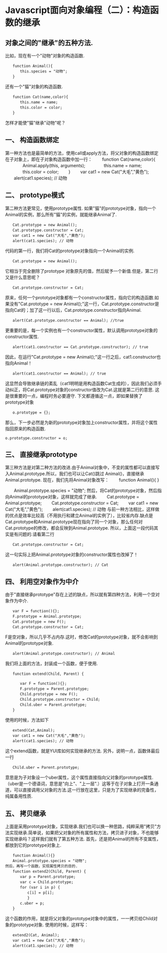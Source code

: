 # Javascript面向对象编程（二）：构造函数的继承
## 对象之间的"继承"的五种方法.
比如，现在有一个"动物"对象的构造函数.
```
　　function Animal(){
　　　　this.species = "动物";
　　}
```
还有一个"猫"对象的构造函数.
```
　　function Cat(name,color){
　　　　this.name = name;
　　　　this.color = color;
　　}
```
怎样才能使"猫"继承"动物"呢？
## 一、 构造函数绑定
第一种方法也是最简单的方法，使用call或apply方法，将父对象的构造函数绑定在子对象上，即在子对象构造函数中加一行：
　　function Cat(name,color){
　　　　Animal.apply(this, arguments);
　　　　this.name = name;
　　　　this.color = color;
　　}
　　var cat1 = new Cat("大毛","黄色");
　　alert(cat1.species); // 动物
## 二、 prototype模式
第二种方法更常见，使用prototype属性.
如果"猫"的prototype对象，指向一个Animal的实例，那么所有"猫"的实例，就能继承Animal了.
```
　　Cat.prototype = new Animal();
　　Cat.prototype.constructor = Cat;
　　var cat1 = new Cat("大毛","黄色");
　　alert(cat1.species); // 动物
```
代码的第一行，我们将Cat的prototype对象指向一个Animal的实例.
```
　　Cat.prototype = new Animal();
```
它相当于完全删除了prototype 对象原先的值，然后赋予一个新值.但是，第二行又是什么意思呢？
```
　　Cat.prototype.constructor = Cat;
```
原来，任何一个prototype对象都有一个constructor属性，指向它的构造函数.如果没有"Cat.prototype = new Animal();"这一行，Cat.prototype.constructor是指向Cat的；加了这一行以后，Cat.prototype.constructor指向Animal.
```
　　alert(Cat.prototype.constructor == Animal); //true
```
更重要的是，每一个实例也有一个constructor属性，默认调用prototype对象的constructor属性.
```
　　alert(cat1.constructor == Cat.prototype.constructor); // true
```
因此，在运行"Cat.prototype = new Animal();"这一行之后，cat1.constructor也指向Animal！
```
　　alert(cat1.constructor == Animal); // true
```
这显然会导致继承链的紊乱（cat1明明是用构造函数Cat生成的），因此我们必须手动纠正，将Cat.prototype对象的constructor值改为Cat.这就是第二行的意思.
这是很重要的一点，编程时务必要遵守.
下文都遵循这一点，即如果替换了prototype对象
```
　　o.prototype = {};
```
那么，下一步必然是为新的prototype对象加上constructor属性，并将这个属性指回原来的构造函数.
``` 
o.prototype.constructor = o;
```

## 三、 直接继承prototype
第三种方法是对第二种方法的改进.由于Animal对象中，不变的属性都可以直接写入Animal.prototype.所以，我们也可以让Cat()跳过 Animal()，直接继承Animal.prototype.
现在，我们先将Animal对象改写：
　　function Animal(){ }

　　Animal.prototype.species = "动物";
然后，将Cat的prototype对象，然后指向Animal的prototype对象，这样就完成了继承.
　　Cat.prototype = Animal.prototype;
　　Cat.prototype.constructor = Cat;
　　var cat1 = new Cat("大毛","黄色");
　　alert(cat1.species); // 动物
与前一种方法相比，这样做的优点是效率比较高（不用执行和建立Animal的实例了），比较省内存.缺点是 Cat.prototype和Animal.prototype现在指向了同一个对象，那么任何对Cat.prototype的修改，都会反映到Animal.prototype.
所以，上面这一段代码其实是有问题的.请看第二行
```
　　Cat.prototype.constructor = Cat;
```
这一句实际上把Animal.prototype对象的constructor属性也改掉了！
```
　　alert(Animal.prototype.constructor); // Cat
```
## 四、 利用空对象作为中介
由于"直接继承prototype"存在上述的缺点，所以就有第四种方法，利用一个空对象作为中介.
```
　　var F = function(){};
　　F.prototype = Animal.prototype;
　　Cat.prototype = new F();
　　Cat.prototype.constructor = Cat;
```
F是空对象，所以几乎不占内存.这时，修改Cat的prototype对象，就不会影响到Animal的prototype对象.
```
　　alert(Animal.prototype.constructor); // Animal
```
我们将上面的方法，封装成一个函数，便于使用.
```
　　function extend(Child, Parent) {

　　　　var F = function(){};
　　　　F.prototype = Parent.prototype;
　　　　Child.prototype = new F();
　　　　Child.prototype.constructor = Child;
　　　　Child.uber = Parent.prototype;
　　}
```
使用的时候，方法如下
```
　　extend(Cat,Animal);
　　var cat1 = new Cat("大毛","黄色");
　　alert(cat1.species); // 动物
```
这个extend函数，就是YUI库如何实现继承的方法.
另外，说明一点，函数体最后一行
```
　　Child.uber = Parent.prototype;
```
意思是为子对象设一个uber属性，这个属性直接指向父对象的prototype属性.（uber是一个德语词，意思是"向上"、"上一层".）这等于在子对象上打开一条通道，可以直接调用父对象的方法.这一行放在这里，只是为了实现继承的完备性，纯属备用性质.
## 五、 拷贝继承
上面是采用prototype对象，实现继承.我们也可以换一种思路，纯粹采用"拷贝"方法实现继承.简单说，如果把父对象的所有属性和方法，拷贝进子对象，不也能够实现继承吗？这样我们就有了第五种方法.
首先，还是把Animal的所有不变属性，都放到它的prototype对象上.
```
　　function Animal(){}
　　Animal.prototype.species = "动物";
然后，再写一个函数，实现属性拷贝的目的.
　　function extend2(Child, Parent) {
　　　　var p = Parent.prototype;
　　　　var c = Child.prototype;
　　　　for (var i in p) {
　　　　　　c[i] = p[i];
　　　　　　}
　　　　c.uber = p;
　　}
```
这个函数的作用，就是将父对象的prototype对象中的属性，一一拷贝给Child对象的prototype对象.
使用的时候，这样写：
```
　　extend2(Cat, Animal);
　　var cat1 = new Cat("大毛","黄色");
　　alert(cat1.species); // 动物
```